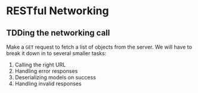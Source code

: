 # RESTful Networking 

## TDDing the networking call
Make a `GET` request to fetch a list of objects from the server. We will have to break it down in to several smaller tasks:
1. Calling the right URL
2. Handling error responses
3. Deserializing models on success
4. Handling invalid responses
